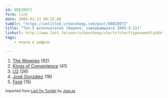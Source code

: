 ```yaml
---
id: 88828972
form: link
date: 2009-03-23 00:25:00
tumblr: "https://untitled.urbansheep.com/post/88828972"
title: "Топ-5 исполнителей (Неделя, завершающаяся 2009-3-22)"
linkurl: http://www.last.fm/user/urbansheep/charts?charttype=weekly&date_to=1237723200
tags:
    - вкусы в цифрах

---
```

<ol><li>
<a rel="nofollow" target="_blank" href="http://www.last.fm/music/The+Weepies">The Weepies</a> (92)</li>
<li>
<a rel="nofollow" target="_blank" href="http://www.last.fm/music/Kings+of+Convenience">Kings of Convenience</a> (41)</li>
<li>
<a rel="nofollow" target="_blank" href="http://www.last.fm/music/U2">U2</a> (26)</li>
<li>
<a rel="nofollow" target="_blank" href="http://www.last.fm/music/Jos%C3%A9+Gonz%C3%A1lez">José González</a> (16)</li>
<li>
<a rel="nofollow" target="_blank" href="http://www.last.fm/music/Feist">Feist</a> (15)</li>
</ol><p><small>Imported from <a rel="nofollow" target="_blank" href="http://joelaz.com/post/23488847/last-fm-tumblr-weekly-top-artists">Last.fm Tumblr</a> by <a rel="nofollow" target="_blank" href="http://joelaz.com">JoeLaz</a></small></p>
